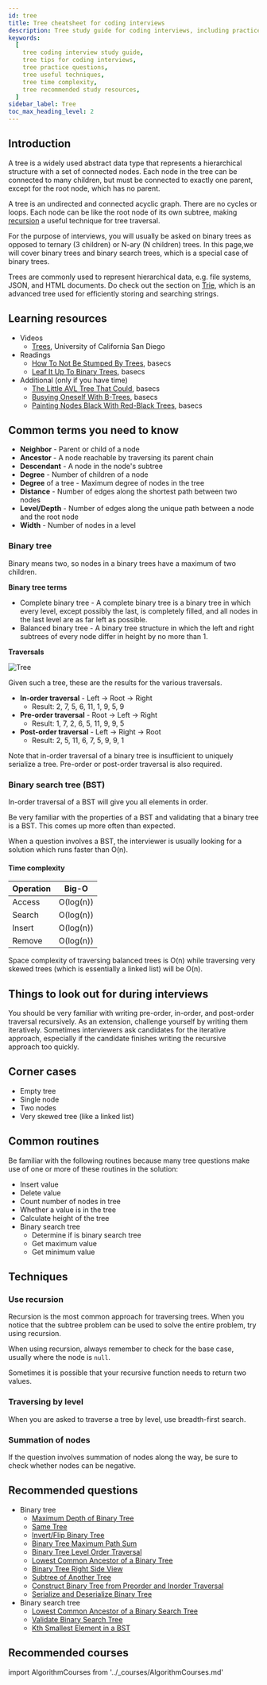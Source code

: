 ```yaml
---
id: tree
title: Tree cheatsheet for coding interviews
description: Tree study guide for coding interviews, including practice questions, techniques, time complexity, and recommended resources
keywords:
  [
    tree coding interview study guide,
    tree tips for coding interviews,
    tree practice questions,
    tree useful techniques,
    tree time complexity,
    tree recommended study resources,
  ]
sidebar_label: Tree
toc_max_heading_level: 2
---
```


## Introduction

A tree is a widely used abstract data type that represents a hierarchical structure with a set of connected nodes. Each node in the tree can be connected to many children, but must be connected to exactly one parent, except for the root node, which has no parent.

A tree is an undirected and connected acyclic graph. There are no cycles or loops. Each node can be like the root node of its own subtree, making [recursion](recursion.md) a useful technique for tree traversal.

For the purpose of interviews, you will usually be asked on binary trees as opposed to ternary (3 children) or N-ary (N children) trees. In this page,we will cover binary trees and binary search trees, which is a special case of binary trees.

Trees are commonly used to represent hierarchical data, e.g. file systems, JSON, and HTML documents. Do check out the section on [Trie](trie.md), which is an advanced tree used for efficiently storing and searching strings.

## Learning resources

- Videos
  - [Trees](https://www.coursera.org/lecture/data-structures/trees-95qda), University of California San Diego
- Readings
  - [How To Not Be Stumped By Trees](https://medium.com/basecs/how-to-not-be-stumped-by-trees-5f36208f68a7), basecs
  - [Leaf It Up To Binary Trees](https://medium.com/basecs/leaf-it-up-to-binary-trees-11001aaf746d), basecs
- Additional (only if you have time)
  - [The Little AVL Tree That Could](https://medium.com/basecs/the-little-avl-tree-that-could-86a3cae410c7), basecs
  - [Busying Oneself With B-Trees](https://medium.com/basecs/busying-oneself-with-b-trees-78bbf10522e7), basecs
  - [Painting Nodes Black With Red-Black Trees](https://medium.com/basecs/painting-nodes-black-with-red-black-trees-60eacb2be9a5), basecs

## Common terms you need to know

- **Neighbor** - Parent or child of a node
- **Ancestor** - A node reachable by traversing its parent chain
- **Descendant** - A node in the node's subtree
- **Degree** - Number of children of a node
- **Degree** of a tree - Maximum degree of nodes in the tree
- **Distance** - Number of edges along the shortest path between two nodes
- **Level/Depth** - Number of edges along the unique path between a node and the root node
- **Width** - Number of nodes in a level

### Binary tree

Binary means two, so nodes in a binary trees have a maximum of two children.

**Binary tree terms**

- Complete binary tree - A complete binary tree is a binary tree in which every level, except possibly the last, is completely filled, and all nodes in the last level are as far left as possible.
- Balanced binary tree - A binary tree structure in which the left and right subtrees of every node differ in height by no more than 1.

**Traversals**

![Tree](https://upload.wikimedia.org/wikipedia/commons/5/5e/Binary_tree_v2.svg)

Given such a tree, these are the results for the various traversals.

- **In-order traversal** - Left -> Root -> Right
  - Result: 2, 7, 5, 6, 11, 1, 9, 5, 9
- **Pre-order traversal** - Root -> Left -> Right
  - Result: 1, 7, 2, 6, 5, 11, 9, 9, 5
- **Post-order traversal** - Left -> Right -> Root
  - Result: 2, 5, 11, 6, 7, 5, 9, 9, 1

Note that in-order traversal of a binary tree is insufficient to uniquely serialize a tree. Pre-order or post-order traversal is also required.

### Binary search tree (BST)

In-order traversal of a BST will give you all elements in order.

Be very familiar with the properties of a BST and validating that a binary tree is a BST. This comes up more often than expected.

When a question involves a BST, the interviewer is usually looking for a solution which runs faster than O(n).

#### Time complexity

| Operation | Big-O     |
| --------- | --------- |
| Access    | O(log(n)) |
| Search    | O(log(n)) |
| Insert    | O(log(n)) |
| Remove    | O(log(n)) |

Space complexity of traversing balanced trees is O(n) while traversing very skewed trees (which is essentially a linked list) will be O(n).

## Things to look out for during interviews

You should be very familiar with writing pre-order, in-order, and post-order traversal recursively. As an extension, challenge yourself by writing them iteratively. Sometimes interviewers ask candidates for the iterative approach, especially if the candidate finishes writing the recursive approach too quickly.

## Corner cases

- Empty tree
- Single node
- Two nodes
- Very skewed tree (like a linked list)

## Common routines

Be familiar with the following routines because many tree questions make use of one or more of these routines in the solution:

- Insert value
- Delete value
- Count number of nodes in tree
- Whether a value is in the tree
- Calculate height of the tree
- Binary search tree
  - Determine if is binary search tree
  - Get maximum value
  - Get minimum value

## Techniques

### Use recursion

Recursion is the most common approach for traversing trees. When you notice that the subtree problem can be used to solve the entire problem, try using recursion.

When using recursion, always remember to check for the base case, usually where the node is `null`.

Sometimes it is possible that your recursive function needs to return two values.

### Traversing by level

When you are asked to traverse a tree by level, use breadth-first search.

### Summation of nodes

If the question involves summation of nodes along the way, be sure to check whether nodes can be negative.

## Recommended questions

- Binary tree
  - [Maximum Depth of Binary Tree](https://leetcode.com/problems/maximum-depth-of-binary-tree/)
  - [Same Tree](https://leetcode.com/problems/same-tree/)
  - [Invert/Flip Binary Tree](https://leetcode.com/problems/invert-binary-tree/)
  - [Binary Tree Maximum Path Sum](https://leetcode.com/problems/binary-tree-maximum-path-sum/)
  - [Binary Tree Level Order Traversal](https://leetcode.com/problems/binary-tree-level-order-traversal/)
  - [Lowest Common Ancestor of a Binary Tree](https://leetcode.com/problems/lowest-common-ancestor-of-a-binary-tree/)
  - [Binary Tree Right Side View](https://leetcode.com/problems/binary-tree-right-side-view/)
  - [Subtree of Another Tree](https://leetcode.com/problems/subtree-of-another-tree/)
  - [Construct Binary Tree from Preorder and Inorder Traversal](https://leetcode.com/problems/construct-binary-tree-from-preorder-and-inorder-traversal/)
  - [Serialize and Deserialize Binary Tree](https://leetcode.com/problems/serialize-and-deserialize-binary-tree/)
- Binary search tree
  - [Lowest Common Ancestor of a Binary Search Tree](https://leetcode.com/problems/lowest-common-ancestor-of-a-binary-search-tree/)
  - [Validate Binary Search Tree](https://leetcode.com/problems/validate-binary-search-tree/)
  - [Kth Smallest Element in a BST](https://leetcode.com/problems/kth-smallest-element-in-a-bst/)

## Recommended courses

import AlgorithmCourses from '../\_courses/AlgorithmCourses.md'

<AlgorithmCourses />

